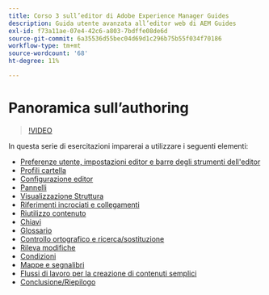 ```yaml
---
title: Corso 3 sull’editor di Adobe Experience Manager Guides
description: Guida utente avanzata all’editor web di AEM Guides
exl-id: f73a11ae-07e4-42c6-a803-7bdffe08de6d
source-git-commit: 6a35536d55bec04d69d1c296b75b55f034f70186
workflow-type: tm+mt
source-wordcount: '68'
ht-degree: 11%

---
```


# Panoramica sull’authoring

>[!VIDEO](https://video.tv.adobe.com/v/342759?quality=12&learn=on)

In questa serie di esercitazioni imparerai a utilizzare i seguenti elementi:

- [Preferenze utente, impostazioni editor e barre degli strumenti dell&#39;editor](user-settings-preferences-toolbars.md)
- [Profili cartella](folder-profiles.md)
- [Configurazione editor](editor-configuration.md)
- [Pannelli](panels.md)
- [Visualizzazione Struttura](outline-view.md)
- [Riferimenti incrociati e collegamenti](cross-references-and-links.md)
- [Riutilizzo contenuto](content-reuse.md)
- [Chiavi](keys.md)
- [Glossario](glossary.md)
- [Controllo ortografico e ricerca/sostituzione](spell-check.md)
- [Rileva modifiche](track-changes.md)
- [Condizioni](conditions.md)
- [Mappe e segnalibri](maps-and-bookmaps.md)
- [Flussi di lavoro per la creazione di contenuti semplici](simple-content-creation-workflows.md)
- [Conclusione/Riepilogo](recap.md)
